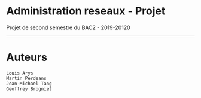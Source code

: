 # Administration reseaux - Projet 
Projet de second semestre du BAC2 - 2019-20120
***
# Auteurs 

    Louis Arys 
    Martin Perdeans
    Jean-Michael Tang 
    Geoffrey Brogniet 

